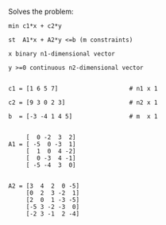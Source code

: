 Solves the problem:


    min c1*x + c2*y

    st  A1*x + A2*y <=b (m constraints)

    x binary n1-dimensional vector
    
    y >=0 continuous n2-dimensional vector
    
    
    c1 = [1 6 5 7]                    # n1 x 1

    c2 = [9 3 0 2 3]                  # n2 x 1

    b  = [-3 -4 1 4 5]                # m  x 1


         [  0 -2  3  2]        
    A1 = [ -5  0 -3  1]        
         [  1  0  4 -2]        
         [  0 -3  4 -1]
         [ -5 -4  3  0]


    A2 = [3  4  2  0 -5]
         [0  2  3 -2  1]
         [2  0  1 -3 -5]
         [-5 3 -2 -3  0]
         [-2 3 -1  2 -4]

